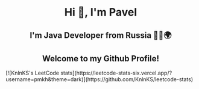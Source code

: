 <h1 align="center">Hi 👋, I'm Pavel</a> 
<h2 align="center">I'm Java Developer from Russia 🧑‍💻🌍</h2>
<h2 align="center">Welcome to my Github Profile!</h2>
[![KnlnKS's LeetCode stats](https://leetcode-stats-six.vercel.app/?username=pmkh&theme=dark)](https://github.com/KnlnKS/leetcode-stats)
